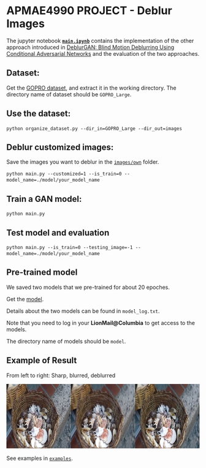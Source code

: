 # APMAE4990 PROJECT - Deblur Images  
The jupyter notebook [**`main.ipynb`**](main.ipynb) contains the implementation of the other approach introduced in [DeblurGAN: Blind Motion Deblurring Using Conditional Adversarial Networks](https://arxiv.org/pdf/1711.07064.pdf) and the evaluation of the two approaches.  

## Dataset:

Get the [GOPRO dataset](https://drive.google.com/file/d/1H0PIXvJH4c40pk7ou6nAwoxuR4Qh_Sa2/view?usp=sharing), and extract it in the working directory. The directory name of dataset should be `GOPRO_Large`.

## Use the dataset:
```
python organize_dataset.py --dir_in=GOPRO_Large --dir_out=images
```

## Deblur customized images:

Save the images you want to deblur in the [`images/own`](images/own) folder.

```
python main.py --customized=1 --is_train=0 --model_name=./model/your_model_name
```

## Train a GAN model:
```
python main.py 
```

## Test model and evaluation 
```
python main.py --is_train=0 --testing_image=-1 --model_name=./model/your_model_name
```

## Pre-trained model
We saved two models that we pre-trained for about 20 epoches. 

Get the [model](https://drive.google.com/drive/folders/1kkcD8GRtkKO720eh9nFNFHD4UBb0vBBG?usp=sharing).

Details about the two models can be found in `model_log.txt`. 

Note that you need to log in your **LionMail@Columbia** to get access to the models.

The directory name of models should be `model`.

## Example of Result
From left to right: Sharp, blurred, deblurred

![image](https://github.com/yl3829/deblur_tf/blob/master/examples/7200_0.png)

See examples in [`examples`](examples).
